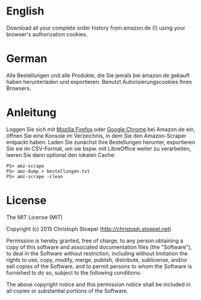 # English

Download all your complete order history from amazon.de (!) using your browser's authorization cookies.

# German

Alle Bestellungen und alle Produkte, die Sie jemals bei amazon.de gekauft haben herunterladen und exportieren. Benutzt Autorisierungscookies Ihres Browsers.

# Anleitung

Loggen Sie sich mit [Mozilla Firefox](https://www.mozilla.org/de/firefox) oder [Google Chrome](https://www.google.com/chrome/browser/desktop/index.html) bei Amazon.de ein, öffnen Sie eine Konsole im Verzeichnis, in dem Sie den Amazon-Scraper entpackt haben. Laden Sie zunächst Ihre Bestellungen herunter, exportieren Sie sie im CSV-Format, um sie bspw. mit LibreOffice weiter zu verarbeiten, leeren Sie dann optional den lokalen Cache:

```
PS> amz-scrape
PS> amz-dump > bestellungen.txt
PS> amz-scrape -clean
```

# License

The MIT License (MIT)

Copyright (c) 2015 Christoph Stoepel (http://christoph.stoepel.net)

Permission is hereby granted, free of charge, to any person obtaining a copy of this software and associated documentation files (the "Software"), to deal in the Software without restriction, including without limitation the rights to use, copy, modify, merge, publish, distribute, sublicense, and/or sell copies of the Software, and to permit persons to whom the Software is furnished to do so, subject to the following conditions:

The above copyright notice and this permission notice shall be included in all copies or substantial portions of the Software.
